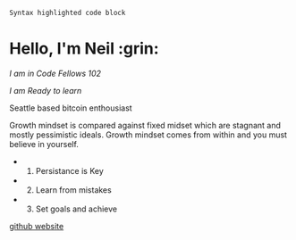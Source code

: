 
```markdown
Syntax highlighted code block
```

<H1> Hello, I'm Neil :grin: </H1>

*I am in Code Fellows 102*

_I am Ready to learn_

Seattle based bitcoin enthousiast

Growth mindset is compared against fixed midset which are stagnant and mostly pessimistic ideals. Growth mindset comes from within and you must believe in yourself.
  * 1) Persistance is Key
  * 2) Learn from mistakes
  * 3) Set goals and achieve


[github website](https://github.com/BSV-Neil)
